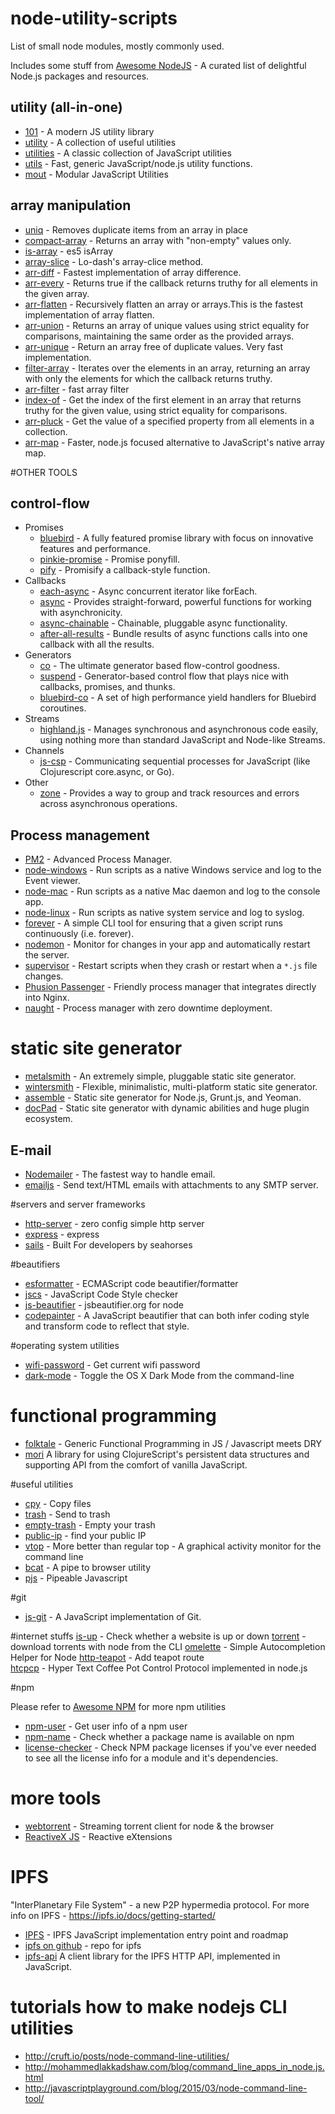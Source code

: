 # node-utility-scripts

List of small node modules, mostly commonly used. 

Includes some stuff from [Awesome NodeJS](https://github.com/sindresorhus/awesome-nodejs) - A curated list of delightful Node.js packages and resources.

## utility (all-in-one)

- [101](https://github.com/tjmehta/101) - A modern JS utility library
- [utility](https://github.com/node-modules/utility) - A collection of useful utilities
- [utilities](https://github.com/mde/utilities/) - A classic collection of JavaScript utilities
- [utils](https://github.com/jonschlinkert/utils) - Fast, generic JavaScript/node.js utility functions.
- [mout](https://github.com/mout/mout) - Modular JavaScript Utilities

## array manipulation

- [uniq](https://github.com/mikolalysenko/uniq) - Removes duplicate items from an array in place
- [compact-array](https://github.com/miguelmota/compact-array) - Returns an array with "non-empty" values only.
- [is-array](https://github.com/retrofox/is-array) - es5 isArray
- [array-slice](https://github.com/jonschlinkert/array-slice) - Lo-dash's array-clice method. 
- [arr-diff](https://github.com/jonschlinkert/arr-diff) - Fastest implementation of array difference.
- [arr-every](https://github.com/jonschlinkert/array-every) - Returns true if the callback returns truthy for all elements in the given array.
- [arr-flatten](https://github.com/jonschlinkert/arr-flatten) - Recursively flatten an array or arrays.This is the fastest implementation of array flatten.
- [arr-union](https://github.com/jonschlinkert/arr-union) - Returns an array of unique values using strict equality for comparisons, maintaining the  same order as the provided arrays.
- [arr-unique](https://github.com/jonschlinkert/array-unique) - Return an array free of duplicate values. Very fast implementation.
- [filter-array](https://github.com/jonschlinkert/filter-array) - Iterates over the elements in an array, returning an array with only the elements for which the callback returns truthy.
- [arr-filter](https://github.com/jonschlinkert/arr-filter) - fast array filter
- [index-of](https://github.com/jonschlinkert/index-of) - Get the index of the first element in an array that returns truthy for the given value, using strict equality for comparisons.
- [arr-pluck](https://github.com/jonschlinkert/arr-pluck) - Get the value of a specified property from all elements in a collection.
- [arr-map](https://github.com/jonschlinkert/arr-map) - Faster, node.js focused alternative to JavaScript's native array map.

#OTHER TOOLS

## control-flow

- Promises
  - [bluebird](https://github.com/petkaantonov/bluebird) - A fully featured promise library with focus
    on innovative features and performance.
  - [pinkie-promise](https://github.com/floatdrop/pinkie-promise) - Promise ponyfill.
  - [pify](https://github.com/sindresorhus/pify) - Promisify a callback-style function.
- Callbacks
  - [each-async](https://github.com/sindresorhus/each-async) - Async concurrent iterator like forEach.
  - [async](https://github.com/caolan/async) - Provides straight-forward, powerful functions for
    working with asynchronicity.
  - [async-chainable](https://github.com/hash-bang/async-chainable) - Chainable, pluggable async
    functionality.
  - [after-all-results](https://github.com/watson/after-all-results) - Bundle results of async
    functions calls into one callback with all the results.
- Generators
  - [co](https://github.com/tj/co) - The ultimate generator based flow-control goodness.
  - [suspend](https://github.com/jmar777/suspend) - Generator-based control flow that plays nice with
    callbacks, promises, and thunks.
  - [bluebird-co](https://github.com/novacrazy/bluebird-co) - A set of high performance yield handlers
    for Bluebird coroutines.
- Streams
  - [highland.js](http://highlandjs.org) - Manages synchronous and asynchronous code easily, using
    nothing more than standard JavaScript and Node-like Streams.
- Channels
  - [js-csp](https://github.com/jlongster/js-csp) - Communicating sequential processes for JavaScript
    (like Clojurescript core.async, or Go).
- Other
  - [zone](https://github.com/strongloop/zone) - Provides a way to group and track resources and
    errors across asynchronous operations.


## Process management

- [PM2](https://github.com/Unitech/pm2) - Advanced Process Manager.
- [node-windows](https://github.com/coreybutler/node-windows) - Run scripts as a native Windows service and log to the Event viewer.
- [node-mac](https://github.com/coreybutler/node-mac) - Run scripts as a native Mac daemon and log to the console app.
- [node-linux](https://github.com/coreybutler/node-linux) - Run scripts as native system service and log to syslog.
- [forever](https://github.com/foreverjs/forever) - A simple CLI tool for ensuring that a given script runs continuously (i.e. forever).
- [nodemon](https://github.com/remy/nodemon) - Monitor for changes in your app and automatically restart the server.
- [supervisor](https://github.com/petruisfan/node-supervisor) - Restart scripts when they crash or restart when a `*.js` file changes.
- [Phusion Passenger](https://www.phusionpassenger.com/node_weekly) - Friendly process manager that integrates directly into Nginx.
- [naught](https://github.com/andrewrk/naught) - Process manager with zero downtime deployment.

# static site generator

- [metalsmith](http://www.metalsmith.io) - An extremely simple, pluggable static site generator.
- [wintersmith](http://wintersmith.io) - Flexible, minimalistic, multi-platform static site generator.
- [assemble](http://assemble.io) - Static site generator for Node.js, Grunt.js, and Yeoman.
- [docPad](https://github.com/docpad/docpad) - Static site generator with dynamic abilities and huge
  plugin ecosystem.


## E-mail

- [Nodemailer](https://github.com/andris9/Nodemailer) - The fastest way to handle email.
- [emailjs](https://github.com/eleith/emailjs) - Send text/HTML emails with attachments to any SMTP server.

#servers and server frameworks
- [http-server](https://github.com/indexzero/http-server) - zero config simple http server
- [express](https://github.com/strongloop/express/) - express
- [sails](http://sailsjs.org/) - Built For developers by seahorses

#beautifiers
- [esformatter](https://github.com/millermedeiros/esformatter) - ECMAScript code beautifier/formatter
- [jscs](https://github.com/jscs-dev/node-jscs/) - JavaScript Code Style checker 
- [js-beautifier](https://www.npmjs.com/package/js-beautify) - jsbeautifier.org for node
- [codepainter](https://www.npmjs.com/package/codepainter) - A JavaScript beautifier that can both infer coding style and transform code to reflect that style.

#operating system utilities

- [wifi-password](https://github.com/kevva/wifi-password) - Get current wifi password
- [dark-mode](https://github.com/sindresorhus/dark-mode) - Toggle the OS X Dark Mode from the command-line

# functional programming

- [folktale](https://github.com/folktale) - Generic Functional Programming in JS / Javascript meets DRY
- [mori](http://swannodette.github.io/mori/) A library for using ClojureScript's persistent data structures and supporting API from the comfort of vanilla JavaScript.

#useful utilities

- [cpy](https://github.com/sindresorhus/cpy) - Copy files
- [trash](https://github.com/sindresorhus/trash) - Send to trash
- [empty-trash](https://github.com/sindresorhus/empty-trash) - Empty your trash
- [public-ip](https://github.com/sindresorhus/public-ip) - find your public IP
- [vtop](https://github.com/MrRio/vtop) - More better than regular top - A graphical activity monitor for the command line
- [bcat](https://github.com/kessler/node-bcat) - A pipe to browser utility
- [pjs](https://github.com/danielstjules/pjs) - Pipeable Javascript

#git
- [js-git](https://github.com/creationix/js-git) - A JavaScript implementation of Git.


#internet stuffs
[is-up](https://github.com/sindresorhus/is-up) - Check whether a website is up or down
[torrent](https://github.com/maxogden/torrent) - download torrents with node from the CLI
[omelette](https://github.com/f/omelette) - Simple Autocompletion Helper for Node
[http-teapot](https://www.npmjs.com/package/http-teapot) - Add teapot route  
[htcpcp](https://github.com/stephen/node-htcpcp) - Hyper Text Coffee Pot Control Protocol implemented in node.js

#npm

Please refer to [Awesome NPM](https://github.com/sindresorhus/awesome-npm) for more npm utilities

- [npm-user](https://github.com/sindresorhus/npm-user)  - Get user info of a npm user
- [npm-name](https://github.com/sindresorhus/npm-name) - Check whether a package name is available on npm
- [license-checker](https://github.com/davglass/license-checker) - Check NPM package licenses if you've ever needed to see all the license info for a module and it's dependencies.

# more tools

- [webtorrent](https://github.com/feross/webtorrent) - Streaming torrent client for node & the browser
- [ReactiveX JS](http://reactivex.io/) - Reactive eXtensions

# IPFS 

"InterPlanetary File System" - a new  P2P hypermedia protocol. For more info on IPFS - https://ipfs.io/docs/getting-started/


- [IPFS](https://github.com/ipfs/specs/tree/master/repo) - IPFS JavaScript implementation entry point and roadmap 
- [ipfs on github](https://github.com/ipfs/ipfs)  -  repo for ipfs 
- [ipfs-api](https://github.com/ipfs/js-ipfs-api) A client library for the IPFS HTTP API, implemented in JavaScript.

# tutorials how to make nodejs CLI utilities
- http://cruft.io/posts/node-command-line-utilities/
- http://mohammedlakkadshaw.com/blog/command_line_apps_in_node.js.html
- http://javascriptplayground.com/blog/2015/03/node-command-line-tool/
